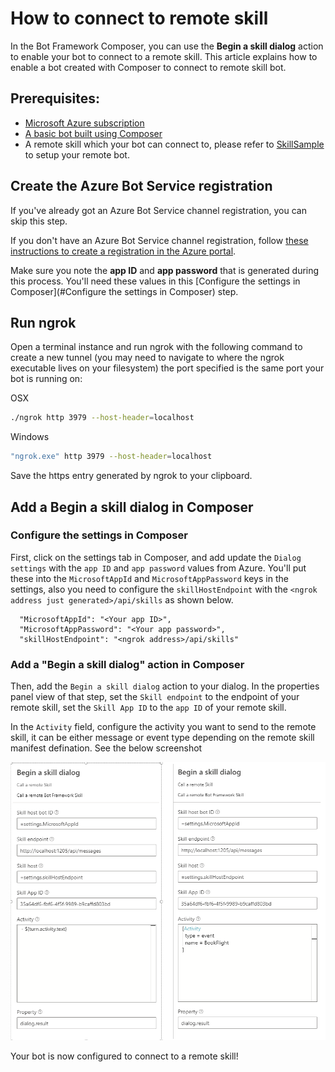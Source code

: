 # How to connect to remote skill

In the Bot Framework Composer, you can use the **Begin a skill dialog** action to enable your bot to connect to a remote skill. This article explains how to enable a bot created with Composer to connect to remote skill bot. 

## Prerequisites: 
- [Microsoft Azure subscription](https://azure.microsoft.com)
- [A basic bot built using Composer](quickstart-create-bot.md)
- A remote skill which your bot can connect to, please refer to [SkillSample](https://github.com/microsoft/botbuilder-dotnet/tree/master/FunctionalTests/Skills/SimpleBotToBot/EchoSkillBot) to setup your remote bot.

## Create the Azure Bot Service registration

If you've already got an Azure Bot Service channel registration, you can skip this step. 

If you don't have an Azure Bot Service channel registration, follow [these instructions to create a registration in the Azure portal](https://docs.microsoft.com/azure/bot-service/bot-service-quickstart-registration?view=azure-bot-service-3.0).

Make sure you note the **app ID** and **app password** that is generated during this process. You'll need these values in this [Configure the settings in Composer](#Configure the settings in Composer) step.

## Run ngrok 
Open a terminal instance and run ngrok with the following command to create a new tunnel (you may need to navigate to where the ngrok executable lives on your filesystem) the port specified is the same port your bot is running on:

OSX
```bash
./ngrok http 3979 --host-header=localhost
```
Windows
```bash
"ngrok.exe" http 3979 --host-header=localhost
```

Save the https entry generated by ngrok to your clipboard.

## Add a **Begin a skill dialog** in Composer

### Configure the settings in Composer

First, click on the settings tab in Composer, and add update the `Dialog settings` with the `app ID` and `app password` values from Azure. You'll put these into the `MicrosoftAppId` and `MicrosoftAppPassword` keys in the settings, also you need to configure the `skillHostEndpoint` with the `<ngrok address just generated>/api/skills` as shown below. 

```
  "MicrosoftAppId": "<Your app ID>",
  "MicrosoftAppPassword": "<Your app password>",
  "skillHostEndpoint": "<ngrok address>/api/skills" 
```

### Add a "Begin a skill dialog" action in Composer

Then, add the `Begin a skill dialog` action to your dialog.  In the properties panel view of that step, set the `Skill endpoint` to the endpoint of your remote skill, set the `Skill App ID` to the `app ID` of your remote skill. 

In the `Activity` field, configure the activity you want to send to the remote skill, it can be either message or event type depending on the remote skill manifest defination. See the below screenshot

![Begin-a-skill-properties](./media/skill/Begin-a-skill.png)

Your bot is now configured to connect to a remote skill!
